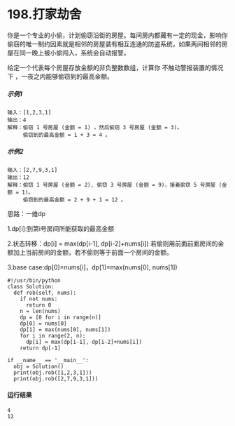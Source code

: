 # 198.打家劫舍
你是一个专业的小偷，计划偷窃沿街的房屋。每间房内都藏有一定的现金，影响你偷窃的唯一制约因素就是相邻的房屋装有相互连通的防盗系统，如果两间相邻的房屋在同一晚上被小偷闯入，系统会自动报警。

给定一个代表每个房屋存放金额的非负整数数组，计算你 不触动警报装置的情况下 ，一夜之内能够偷窃到的最高金额。

##### 示例1
    输入：[1,2,3,1]
    输出：4
    解释：偷窃 1 号房屋 (金额 = 1) ，然后偷窃 3 号房屋 (金额 = 3)。
         偷窃到的最高金额 = 1 + 3 = 4 。
     
##### 示例2
    输入：[2,7,9,3,1]
    输出：12
    解释：偷窃 1 号房屋 (金额 = 2), 偷窃 3 号房屋 (金额 = 9)，接着偷窃 5 号房屋 (金额 = 1)。
         偷窃到的最高金额 = 2 + 9 + 1 = 12 。

思路：一维dp

1.dp[i]:到第i号房间所能获取的最高金额

2.状态转移：dp[i] = max(dp[i-1], dp[i-2]+nums[i]) 若偷则用前面前面房间的金额加上当前房间的金额，若不偷则等于前面一个房间的金额。

3.base case:dp[0]=nums[i]，dp[1]=max(nums[0], nums[1])

    #!/usr/bin/python
    class Solution:
      def rob(self, nums):
        if not nums:
          return 0
        n = len(nums)
        dp = [0 for i in range(n)] 
        dp[0] = nums[0]
        dp[1] = max(nums[0], nums[1])
        for i in range(2, n):
          dp[i] = max(dp[i-1], dp[i-2]+nums[i])
        return dp[-1]

    if __name__ == '__main__':
      obj = Solution()
      print(obj.rob([1,2,3,1]))
      print(obj.rob([2,7,9,3,1]))
      
#### 运行结果
    4
    12
